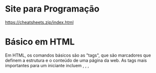 # Site para Programação

https://cheatsheets.zip/index.html



# Básico em HTML

Em HTML, os comandos básicos são as "tags", que são marcadores que definem a estrutura e o conteúdo de uma página da web. As tags mais importantes para um iniciante incluem <html>, <head>, <body>, <title>, <p>, <h1>, <h2>, <h3>, <h4>, <h5>, <h6>, <img>, <a>, <ul>, <ol>, <li>, <div>, e <span>. 

## 1. Estrutura Básica:

<!DOCTYPE html>: Define que o documento é do tipo HTML5. 
<html>: Elemento raiz, que engloba toda a página. 
<head>: Contém informações sobre a página, como o título, metadados, links para arquivos externos, etc. O título da página é definido com <title> dentro do <head>. 
<body>: Contém o conteúdo visível da página, como texto, imagens, links, etc. 

## 2. Elementos de Texto:

<p>: Define um parágrafo de texto. 
<h1> a <h6>: Define títulos de níveis diferentes, com <h1> sendo o mais importante e <h6> o menos. 
<strong>: Formata texto em negrito, geralmente com significado semântico (destaque). 
<em>: Formata texto em itálico, geralmente com significado semântico (ênfase). 
<span>: Um contêiner para texto em linha, usado para fins de estilo ou para aplicar um efeito a uma parte do texto. 

## 3. Imagens: 

<img>: Insere imagens na página, com o atributo src especificando o caminho para a imagem. O atributo alt fornece uma descrição da imagem, que é exibida se a imagem não puder ser carregada ou para acessibilidade.

## 4. Links: 

<a>: Cria links para outras páginas da web ou para outros locais no mesmo site, com o atributo href especificando o URL do link.

## 5. Listas: 

<ul>: Cria uma lista não ordenada (com marcadores).
<ol>: Cria uma lista ordenada (com números).
<li>: Define um item de lista dentro de <ul> ou <ol>.

## 6. Estrutura de Bloco: 

<div>: Cria um bloco de conteúdo, que pode ser usado para dividir a página em seções ou para agrupar elementos.

## 7. Comentários: 

<!-- ... -->: Insere comentários no código HTML, que são ignorados pelos navegadores.

## Exemplo:

Código

```html
<!DOCTYPE html>
<html>
<head>
    <title>Título da Página</title>
</head>
<body>
    <h1>Título Principal</h1>
    <p>Este é um parágrafo de texto.</p>
    <img src="imagem.jpg" alt="Descrição da imagem">
    <a href="https://www.example.com">Clique aqui</a>
    
    <ul>
        <li>Item 1</li>
        <li>Item 2</li>
    </ul>
</body>
</html>
```


# Básico de CSS para molhorar o site

Aqui estão alguns comandos básicos de CSS para iniciantes, junto com suas explicações:

### 1. **Seletores**

Seletores são usados para definir quais elementos HTML serão estilizados.

#### a) Seleção por **tag** (elemento HTML)

```css
p {
  color: red;
}
```

* Aplica a cor vermelha a **todos os elementos `<p>`** na página.

#### b) Seleção por **classe**

```css
.button {
  background-color: blue;
  color: white;
}
```

* Aplica o estilo a **todos os elementos com a classe `button`**. No HTML, você usaria assim: `<button class="button">Clique</button>`

#### c) Seleção por **ID**

```css
#header {
  font-size: 24px;
}
```

* Aplica o estilo ao **elemento com o id `header`**. No HTML: `<div id="header">Bem-vindo!</div>`

---

### 2. **Propriedades básicas de estilo**

#### a) **Cor do texto**

```css
h1 {
  color: green;
}
```

* Muda a **cor do texto** dentro de um `<h1>` para verde.

#### b) **Cor de fundo**

```css
body {
  background-color: lightgray;
}
```

* Muda a **cor de fundo** da página para cinza claro.

#### c) **Fonte**

```css
p {
  font-family: Arial, sans-serif;
}
```

* Define a **família de fontes** para o texto do parágrafo (`<p>`) como Arial.

#### d) **Tamanho da fonte**

```css
h2 {
  font-size: 20px;
}
```

* Define o **tamanho da fonte** para 20px no `<h2>`.

#### e) **Espaçamento entre linhas**

```css
p {
  line-height: 1.5;
}
```

* Ajusta o **espaçamento entre as linhas** de texto dentro de um `<p>` para 1,5 vezes o tamanho da fonte.

---

### 3. **Espaçamento e Layout**

#### a) **Margem (margem externa)**

```css
div {
  margin: 20px;
}
```

* Define uma **margem de 20px** ao redor de todos os elementos `<div>`.

#### b) **Preenchimento (padding)**

```css
div {
  padding: 10px;
}
```

* Define um **preenchimento de 10px** dentro de todos os elementos `<div>`, ou seja, o espaço entre o conteúdo e a borda.

#### c) **Largura e Altura**

```css
img {
  width: 200px;
  height: auto;
}
```

* Define a **largura da imagem** para 200px, e a altura será ajustada automaticamente para manter a proporção.

---

### 4. **Bordas**

```css
div {
  border: 2px solid black;
}
```

* Adiciona uma **borda de 2px** de espessura, **sólida** e **preta** ao redor de todos os elementos `<div>`.

---

### 5. **Exemplo de um código CSS simples**

```css
/* Estilos para a página inteira */
body {
  background-color: #f4f4f4;
  font-family: Arial, sans-serif;
}

/* Estilo para o título principal */
h1 {
  color: #333;
  text-align: center;
  font-size: 36px;
}

/* Estilo para os parágrafos */
p {
  color: #666;
  font-size: 16px;
  line-height: 1.6;
  margin: 20px;
}
```

### 6. **Seletores combinados**

#### a) **Seleção por tag e classe**

```css
p.warning {
  color: red;
}
```

* Estiliza **apenas os parágrafos com a classe `warning`**.

#### b) **Seletores aninhados**

```css
div p {
  color: blue;
}
```

* Seleciona **todos os parágrafos dentro de uma `<div>`**, aplicando a cor azul.

---

Esses são alguns dos conceitos e comandos básicos para começar a entender e usar o CSS. Tem algum desses que você gostaria de ver em mais detalhes ou precisa de ajuda com algum outro aspecto do CSS?
